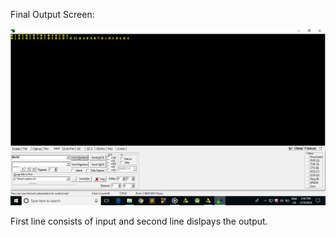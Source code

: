 Final Output Screen:


![Datasheet](https://github.com/akulagrawal/VHDL-Projects/blob/master/Images/project_5_RealTerm_io.png)


First line consists of input and second line dislpays the output.